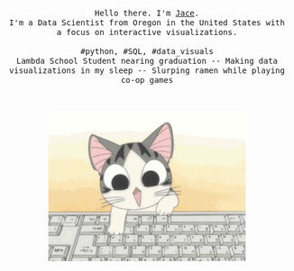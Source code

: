 <p align="center">
  <br>
  <br>
  <br>
  <samp>Hello there. I'm <a href="https://www.linkedin.com/in/hambrick-jace/">Jace</a>.<br> I'm a Data Scientist from Oregon in the United States with a focus on interactive visualizations.<br><br>#python, #SQL, #data_visuals</samp>
  <br>
  <samp>Lambda School Student nearing graduation
  -- Making data visualizations in my sleep
    -- Slurping ramen while playing co-op games</samp>
  <br>
  <br>
  <br>
  <br>
  <img src="https://raw.githubusercontent.com/Jace-Hambrick/space-jekyll-template/master/assets/img/sharding-gerenciamento-usuarios/chi_kitty.gif" width="350" />
</p>
